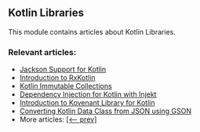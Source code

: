 ## Kotlin Libraries

This module contains articles about Kotlin Libraries.

### Relevant articles:

- [Jackson Support for Kotlin](https://www.baeldung.com/kotlin/jackson-kotlin)
- [Introduction to RxKotlin](https://www.baeldung.com/kotlin/rxkotlin)
- [Kotlin Immutable Collections](https://www.baeldung.com/kotlin/immutable-collections)
- [Dependency Injection for Kotlin with Injekt](https://www.baeldung.com/kotlin/dependency-injection-with-injekt)
- [Introduction to Kovenant Library for Kotlin](https://www.baeldung.com/kotlin/kovenant)
- [Converting Kotlin Data Class from JSON using GSON](https://www.baeldung.com/kotlin/json-convert-data-class)
- More articles: [[<-- prev]](/kotlin-libraries)
